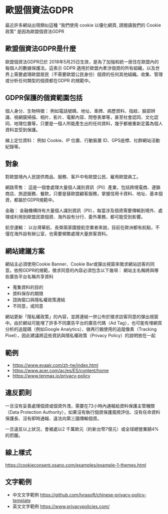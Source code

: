 # 歐盟個資法GDPR

最近許多網站出現類似這種 “我們使用 cookie 以優化網頁, 請閱讀我們的 Cookie 政策“ 是因為歐盟個資法GDPR

## 歐盟個資法GDPR是什麼
歐盟個資法GDPR已於 2018年5月25日生效，是為了加強和統一居住在歐盟內的每個人的數據保護法。這表示 GDPR 適用於歐盟內牽涉個資的所有組織，以及世界上需要處理歐盟居民（不需要歐盟公民身份）個資的任何其他組織。收集、管理或分析任何類型的個資都在GDPR 的規範中。


## GDPR保護的個資範圍包括
個人身分、生物特徵： 例如電話號碼、地址、車牌、病歷資料、指紋、臉部辨識、視網膜掃描、相片、影片、電郵內容、問卷表單等，甚至社會認同、文化認同、地理位置等，只要是一個人所能產生出的任何資料，幾乎都被重新定義為個人資料並受到保護。

線上定位資料： 例如 Cookie、IP 位置、行動裝置 ID、GPS座標、社群網站活動紀錄等。


## 對象
對歐盟境內人民提供商品、服務、客戶中有歐盟公民、雇用歐盟員工。

網路零售： 這是一個會處理大量個人識別資訊（PII）產業，包括跨境電商、連鎖商店、旅遊服務、餐飲，只要是替歐盟顧客服務，掌握信用卡資料、地址、基本個資，都屬於GDPR規範中。

金融： 金融機構持有大量個人識別資訊（PII），每當涉及個資需要傳輸到境外、處理或利用到歐盟民眾個資、海外設有分行、委外業務，都可能受到影響。

航空運輸： 以台灣華航、長榮兩家國營航空業者來說，目前在歐洲都有航點，不僅在海外設有辦公室，也需要頻繁處理大量旅客資料。


## 網站建議方案
網站主必須使用Cookie Banner、Cookie Bar或彈出視窗來徵求網站訪客的同意。依照GDPR的規範，徵求同意的內容必須包含以下幾項：
網站主名稱將與哪些廣告平台名稱共享資料
* 蒐集資料的目的
* 資料保存的期限
* 諮詢窗口與隱私權政策連結
* 不同意，或同意

網站更新「隱私權政策」的內容，並將連結一併公布於徵求訪客同意的彈出視窗中。由於網站可能埋了許多不同廣告平台的廣告代碼（Ad Tag），也可能有埋網頁分析的追蹤碼（例如Google Analytics）、做再行銷使用的追蹤像素（Tracking Pixel），因此建議將這些資訊與隱私權政策（Privacy Policy）的說明放在一起


## 範例
* https://www.evaair.com/zh-tw/index.html
* https://www.acer.com/ac/es/ES/content/home
* https://www.tenmax.io/privacy-policy


## 違反罰則
一旦沒有妥善處理個資或個資外洩，需要在72小時內通報給資料保護主管機關（Data Protection Authority），如果沒有執行個資保護風險評估、沒有任命資料保護長、沒有即時通報、違法向第三國傳輸個資。

一旦違反以上狀況，會被處以2 千萬歐元（約新台幣7億元）或全球總營業額4% 的罰鍰。


## 線上樣式
https://cookieconsent.osano.com/examples/example-1-themes.html

## 文字範例
* 中文文字範例 https://github.com/lyrasoft/chinese-privacy-policy-template
* 英文文字範例 https://www.privacypolicies.com/

